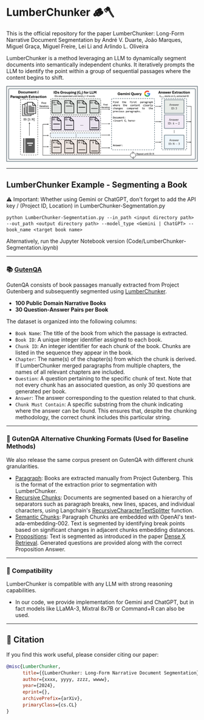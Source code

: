 # LumberChunker 🪵🪓
This is the official repository for the paper LumberChunker: Long-Form Narrative Document Segmentation by André V. Duarte, João Marques, Miguel Graça, Miguel Freire, Lei Li and Arlindo L. Oliveira<br>

LumberChunker is a method leveraging an LLM to dynamically segment documents into semantically independent chunks. It iteratively prompts the LLM to identify the point within a group of sequential passages where the content begins to shift.

![GitHub Logo](LumberChunker_pipeline.png)


---
## LumberChunker Example - Segmenting a Book
⚠ Important: Whether using Gemini or ChatGPT, don't forget to add the API key / (Project ID, Location) in LumberChunker-Segmentation.py<br>

```
python LumberChunker-Segmentation.py --in_path <input directory path> --out_path <output directory path> --model_type <Gemini | ChatGPT> --book_name <target book name>
```
Alternatively, run the Jupyter Notebook version (Code/LumberChunker-Segmentation.ipynb)

---

### 📚 [GutenQA](https://huggingface.co/datasets/LumberChunker/GutenQA)
GutenQA consists of book passages manually extracted from Project Gutenberg and subsequently segmented using [LumberChunker](https://github.com/joaodsmarques/LumberChunker).
- **100 Public Domain Narrative Books**
- **30 Question-Answer Pairs per Book**

The dataset is organized into the following columns:
- `Book Name`: The title of the book from which the passage is extracted.
- `Book ID`: A unique integer identifier assigned to each book.
- `Chunk ID`: An integer identifier for each chunk of the book. Chunks are listed in the sequence they appear in the book.
- `Chapter`: The name(s) of the chapter(s) from which the chunk is derived. If LumberChunker merged paragraphs from multiple chapters, the names of all relevant chapters are included.
- `Question`: A question pertaining to the specific chunk of text. Note that not every chunk has an associated question, as only 30 questions are generated per book.
- `Answer`: The answer corresponding to the question related to that chunk.
- `Chunk Must Contain`: A specific substring from the chunk indicating where the answer can be found. This ensures that, despite the chunking methodology, the correct chunk includes this particular string.



---
### 📖 GutenQA Alternative Chunking Formats (Used for Baseline Methods)
We also release the same corpus present on GutenQA with different chunk granularities.
- [Paragraph](https://huggingface.co/datasets/LumberChunker/GutenQA_Paragraphs): Books are extracted manually from Project Gutenberg. This is the format of the extraction prior to segmentation with LumberChunker.
- [Recursive Chunks](https://huggingface.co/datasets/LumberChunker/GutenQA_Recursive): Documents are segmented based on a hierarchy of separators such as paragraph breaks, new lines, spaces, and individual characters, using Langchain's [RecursiveCharacterTextSplitter](https://api.python.langchain.com/en/latest/character/langchain_text_splitters.character.RecursiveCharacterTextSplitter.html) function.
- [Semantic Chunks](https://huggingface.co/datasets/LumberChunker/GutenQA_Semantic): Paragraph Chunks are embedded with OpenAI's text-ada-embedding-002. Text is segmented by identifying break points based on significant changes in adjacent chunks embedding distances.
- [Propositions](https://huggingface.co/datasets/LumberChunker/GutenQA_Propositions): Text is segmented as introduced in the paper [Dense X Retrieval](https://arxiv.org/abs/2312.06648). Generated questions are provided along with the correct Proposition Answer.


---
### 🤝 Compatibility
LumberChunker is compatible with any LLM with strong reasoning capabilities.<br>
- In our code, we provide implementation for Gemini and ChatGPT, but in fact models like LLaMA-3, Mixtral 8x7B or Command+R can also be used.<br>


---
## 💬 Citation

If you find this work useful, please consider citing our paper:

```bibtex
@misc{LumberChunker,
      title={{LumberChunker: Long-Form Narrative Document Segmentation}}, 
      author={xxxx, yyyy, zzzz, wwww},
      year={2024},
      eprint={},
      archivePrefix={arXiv},
      primaryClass={cs.CL}
}
```
